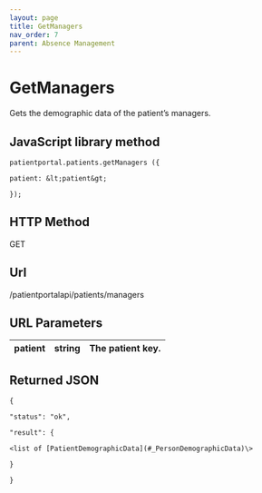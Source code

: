 ```yaml
---
layout: page
title: GetManagers
nav_order: 7
parent: Absence Management
---
```


# GetManagersGets the demographic data of the patient’s managers.## JavaScript library method```patientportal.patients.getManagers ({patient: &lt;patient&gt;});```## HTTP MethodGET## ****Url****/patientportalapi/patients/managers## URL Parameters| patient | string | The patient key. || --- | --- | --- |## Returned JSON```{"status": "ok","result": {<list of [PatientDemographicData](#_PersonDemographicData)\>}}```